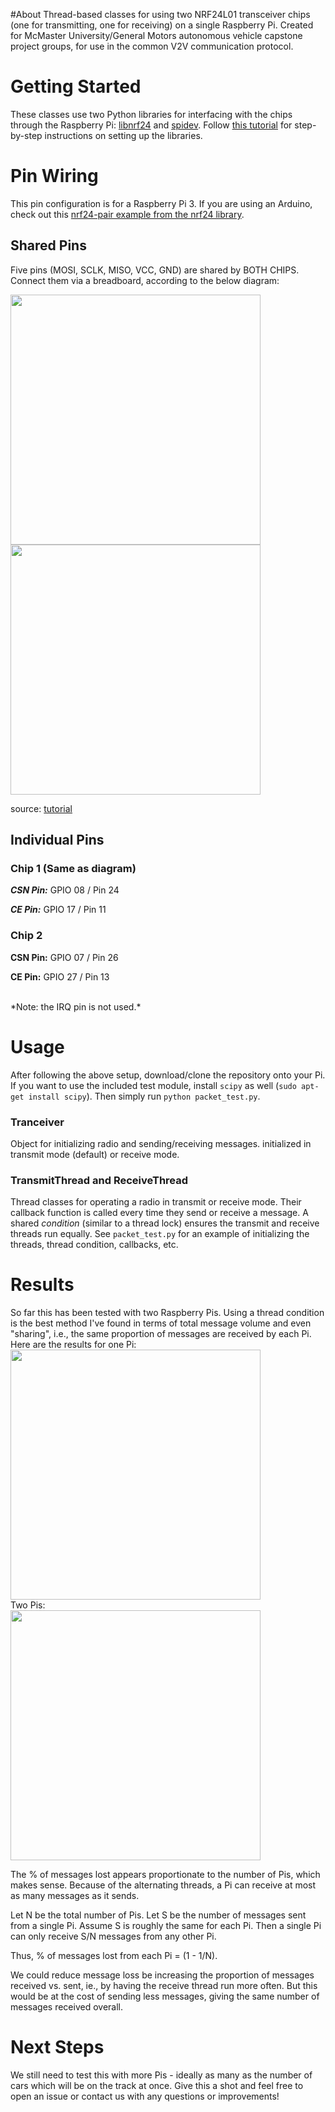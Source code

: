 #About
Thread-based classes for using two NRF24L01 transceiver chips (one for transmitting, one for receiving) on a single Raspberry Pi. Created for McMaster University/General Motors autonomous vehicle capstone project groups, for use in the common V2V communication protocol.


# Getting Started
These classes use two Python libraries for interfacing with the chips through the Raspberry Pi: [libnrf24](https://github.com/BLavery/lib_nrf24) and [spidev](https://github.com/Gadgetoid/py-spidev). Follow [this tutorial](http://invent.module143.com/daskal_tutorial/rpi-3-tutorial-13-wireless-pi-to-pi-python-communication-with-nrf24l01/) for step-by-step instructions on setting up the libraries.

# Pin Wiring
This pin configuration is for a Raspberry Pi 3. If you are using an Arduino, check out this [nrf24-pair example from the nrf24 library](https://github.com/BLavery/lib_nrf24/blob/master/example-nrf24-pair.py).

## Shared Pins
Five pins (MOSI, SCLK, MISO, VCC, GND) are shared by BOTH CHIPS. Connect them via a breadboard, according to the below diagram:

<img src="http://invent.module143.com/wp-content/uploads/2016/07/nrf24l01_module_pinout-1-768x357.jpg" width="400">

<img src="http://invent.module143.com/wp-content/uploads/2016/07/RFToPiConnections-1.png" width="400">

source: [tutorial](http://invent.module143.com/daskal_tutorial/rpi-3-tutorial-13-wireless-pi-to-pi-python-communication-with-nrf24l01/)

## Individual Pins

### Chip 1 (Same as diagram)
***CSN Pin:*** GPIO 08 / Pin 24

***CE Pin:*** GPIO 17 / Pin 11

### Chip 2
**CSN Pin:** GPIO 07 / Pin 26

**CE Pin:** GPIO 27 / Pin 13

</br>
*Note: the IRQ pin is not used.*


# Usage
After following the above setup, download/clone the repository onto your Pi. If you want to use the included test module, install `scipy` as well (`sudo apt-get install scipy`). Then simply run `python packet_test.py`.

### Tranceiver
Object for initializing radio and sending/receiving messages. initialized in transmit mode (default) or receive mode.

### TransmitThread and ReceiveThread
Thread classes for operating a radio in transmit or receive mode. Their callback function is called every time they send or receive a message. A  shared *condition* (similar to a thread lock) ensures the transmit and receive threads run equally. See `packet_test.py` for an example of initializing the threads, thread condition, callbacks, etc.


# Results
So far this has been tested with two Raspberry Pis. Using a thread condition is the best method I've found in terms of total message volume and even "sharing", i.e., the same proportion of messages are received by each Pi. Here are the results for one Pi: 
</br>
<img src="http://i.imgur.com/VYIKPau.png" width=400>
</br>
Two Pis:
</br>
<img src="http://i.imgur.com/YDCK0LY.png" width=400>

The % of messages lost appears proportionate to the number of Pis, which makes sense. Because of the alternating threads, a Pi can receive at most as many messages as it sends. 

Let N be the total number of Pis. Let S be the number of messages sent from a single Pi. Assume S is roughly the same for each Pi. Then a single Pi can only receive S/N messages from any other Pi.

Thus, % of messages lost from each Pi = (1 - 1/N).

We could reduce message loss be increasing the proportion of messages received vs. sent, ie., by having the receive thread run more often. But this would be at the cost of sending less messages, giving the same number of messages received overall.

# Next Steps
We still need to test this with more Pis - ideally as many as the number of cars which will be on the track at once. Give this a shot and feel free to open an issue or contact us with any questions or improvements! 


